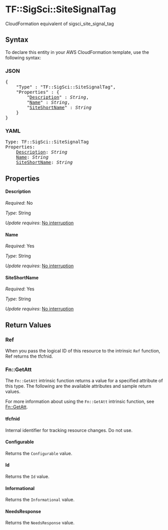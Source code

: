# TF::SigSci::SiteSignalTag

CloudFormation equivalent of sigsci_site_signal_tag

## Syntax

To declare this entity in your AWS CloudFormation template, use the following syntax:

### JSON

<pre>
{
    "Type" : "TF::SigSci::SiteSignalTag",
    "Properties" : {
        "<a href="#description" title="Description">Description</a>" : <i>String</i>,
        "<a href="#name" title="Name">Name</a>" : <i>String</i>,
        "<a href="#siteshortname" title="SiteShortName">SiteShortName</a>" : <i>String</i>
    }
}
</pre>

### YAML

<pre>
Type: TF::SigSci::SiteSignalTag
Properties:
    <a href="#description" title="Description">Description</a>: <i>String</i>
    <a href="#name" title="Name">Name</a>: <i>String</i>
    <a href="#siteshortname" title="SiteShortName">SiteShortName</a>: <i>String</i>
</pre>

## Properties

#### Description

_Required_: No

_Type_: String

_Update requires_: [No interruption](https://docs.aws.amazon.com/AWSCloudFormation/latest/UserGuide/using-cfn-updating-stacks-update-behaviors.html#update-no-interrupt)

#### Name

_Required_: Yes

_Type_: String

_Update requires_: [No interruption](https://docs.aws.amazon.com/AWSCloudFormation/latest/UserGuide/using-cfn-updating-stacks-update-behaviors.html#update-no-interrupt)

#### SiteShortName

_Required_: Yes

_Type_: String

_Update requires_: [No interruption](https://docs.aws.amazon.com/AWSCloudFormation/latest/UserGuide/using-cfn-updating-stacks-update-behaviors.html#update-no-interrupt)

## Return Values

### Ref

When you pass the logical ID of this resource to the intrinsic `Ref` function, Ref returns the tfcfnid.

### Fn::GetAtt

The `Fn::GetAtt` intrinsic function returns a value for a specified attribute of this type. The following are the available attributes and sample return values.

For more information about using the `Fn::GetAtt` intrinsic function, see [Fn::GetAtt](https://docs.aws.amazon.com/AWSCloudFormation/latest/UserGuide/intrinsic-function-reference-getatt.html).

#### tfcfnid

Internal identifier for tracking resource changes. Do not use.

#### Configurable

Returns the <code>Configurable</code> value.

#### Id

Returns the <code>Id</code> value.

#### Informational

Returns the <code>Informational</code> value.

#### NeedsResponse

Returns the <code>NeedsResponse</code> value.

